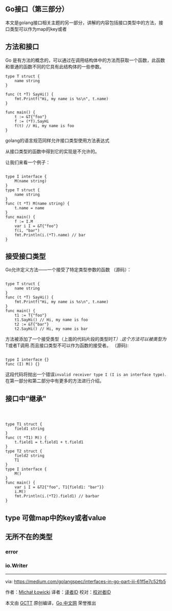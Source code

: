 ## Go接口（第三部分）  
本文是golang接口相关主题的另一部分，讲解的内容包括接口类型中的方法，接口类型可以作为map的key或者




## 方法和接口
Go 是有方法的概念的，可以通过在调用结构体中的方法而获取一个函数，此函数和普通的函数不同的它具有此结构体的一些参数。
>
``` golang
type T struct {
    name string
}

func (t *T) SayHi() {
    fmt.Printf("Hi, my name is %s\n", t.name)
}

func main() {
    t := &T{"foo"}
    f := (*T).SayHi
    f(t) // Hi, my name is foo
}
```
golang的语言规范同样允许接口类型使用方法表达式
>
 从接口类型的函数中得到它的实现是不允许的。

让我们来看一个例子：
>
``` golang

type I interface {
    M(name string)
}
type T struct {
    name string
}
func (t *T) M(name string) {
    t.name = name
}
func main() {
    f := I.M
    var i I = &T{"foo"}
    f(i, "bar")
    fmt.Println(i.(*T).name) // bar
}

```


## 接受接口类型
Go允许定义方法——一个接受了特定类型参数的函数
（源码）：
``` golang

type T struct {
    name string
}
func (t *T) SayHi() {
    fmt.Printf("Hi, my name is %s\n", t.name)
}
func main() {
    t1 := T{"foo"}
    t1.SayHi() // Hi, my name is foo
    t2 := &T{"bar"}
    t2.SayHi() // Hi, my name is bar

```
方法被添加了一个接受类型（上面的代码片段的类型时*T）.这个方法可以被类型为*T或者T调用.而且接口类型不可以作为函数的接受者。
（源码):
``` golang

type I interface {}
func (I) M() {}

``` 
这段代码将抛出一个错误`invalid receiver type I (I is an interface type)`.在第一部分和第二部分中有更多的方法进行介绍。
## 接口中“继承"

``` golang



type T1 struct {
    field1 string
}
func (t *T1) M() {
    t.field1 = t.field1 + t.field1
}
type T2 struct {
    field2 string
    T1
}
type I interface {
    M()
}
func main() {
    var i I = &T2{"foo", T1{field1: "bar"}}
    i.M() 
    fmt.Println(i.(*T2).field1) // barbar
}

```
## type 可做map中的key或者value

## 无所不在的类型

### error

### io.Writer


---

via: https://medium.com/golangspec/interfaces-in-go-part-iii-61f5e7c52fb5

作者：[Michał Łowicki](https://medium.com/@mlowicki)
译者：[译者ID](https://github.com/xmge)
校对：[校对者ID](https://github.com/校对者ID)

本文由 [GCTT](https://github.com/studygolang/GCTT) 原创编译，[Go 中文网](https://studygolang.com/) 荣誉推出

